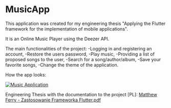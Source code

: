 # MusicApp

This application was created for my engineering thesis "Applying the Flutter framework for the implementation of mobile applications".

It is an Online Music Player using the Deezer API.

The main functionalities of the project:
-Logging in and registering an account,
-Restore the users password,
-Play music,
-Providing a list of proposed songs to the user,
-Search for a song/author/album,
-Save your favorite songs,
-Change the theme of the application.


How the app looks: 

[![Music Application](http://i3.ytimg.com/vi/aembg7I1fCQ/hqdefault.jpg)](https://youtu.be/aembg7I1fCQ "Music Application")

Engineering Thesis with the documentation to the project [PL]:
[Matthew Ferry - Zastosowanie Frameworka Flutter.pdf](https://github.com/Reapermat/MusicApp/files/7120332/Matthew.Ferry.-.Zastosowanie.Frameworka.Flutter.pdf)

